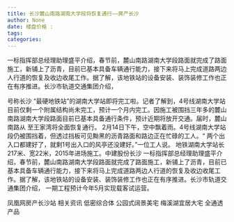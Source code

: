 ```yaml
---
title: 长沙麓山南路湖南大学段将恢复通行——房产长沙
author: None
date: 楼盘价格 : 
tags: 
categories: 
---
```

一标指挥部总经理助理盛平介绍，春节前，麓山南路湖南大学段路面就完成了路面施工，新铺上了沥青，目前已基本具备车辆通行能力，接下来将马上完成道路两边人行道的恢复及收边收尾工作。据了解，该地铁站的设备安装、装饰装修工作也正在有序推进。长沙市轨道交通集团介绍，
<!-- more -->
号称长沙
“最硬地铁站”的湖南大学站即将完工啦。记者了解到，4号线湖南大学站目前仅剩一个附属结构尚未完工，预计一个月内完工。因施工被围挡三年多的麓山南路湖南大学段路面目前已基本具备通行条件，预计近期将放开交通。届时，麓山南路从
至王家湾将全面恢复通行。
2月14日下午，空中飘着雨。4号线湖南大学站段仍被围挡着，但透过挡板可见黝黑的沥青路面和路边正在忙碌的工人。“
两个出入口都建好了，就剩1号出入口的风亭还没建好。”一位工人说。
地铁湖南大学站长217米、宽22米，2015年进场施工。中建股份长沙
一标指挥部总经理助理盛平介绍，春节前，麓山南路湖南大学段路面就完成了路面施工，新铺上了沥青，目前已基本具备车辆通行能力，接下来将马上完成道路两边人行道的恢复及收边收尾工作。据了解，该地铁站的设备安装、装饰装修工作也正在有序推进。长沙市轨道交通集团介绍，
一期工程预计今年5月实现载客试运营。　
                        
                        
                        
                        
                                        
                    
                    
                
                    
                    
                    
                
                    
                
凤凰网房产长沙站
相关资讯
低密综合体
公园式阔景美宅
梅溪湖宜居大宅
全通透产品
	                        
	                    
	                        
	                    
